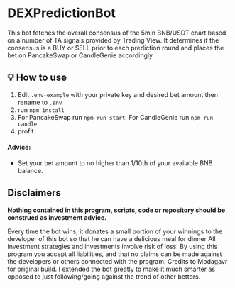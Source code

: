# DEXPredictionBot

This bot fetches the overall consensus of the 5min BNB/USDT chart based on a number of TA signals provided by Trading View. It determines if the consensus is a BUY or SELL prior to each prediction round and places the bet on PancakeSwap or CandleGenie accordingly.

## 💡 How to use

1. Edit `.env-example` with your private key and desired bet amount then rename to `.env`
2. run `npm install`
3. For PancakeSwap run `npm run start`. For CandleGenie run `npm run candle`
4. profit



#### Advice:
- Set your bet amount to no higher than 1/10th of your available BNB balance.


## Disclaimers

**Nothing contained in this program, scripts, code or repository should be construed as investment advice.**

Every time the bot wins, it donates a small portion of your winnings to the  developer of this bot so that he can have a delicious meal for dinner
All investment strategies and investments involve risk of loss.
By using this program you accept all liabilities, and that no claims can be made against the developers or others connected with the program.
Credits to Modagavr for original build. I extended the bot greatly to make it much smarter as opposed to just following/going against the trend of other bettors.
